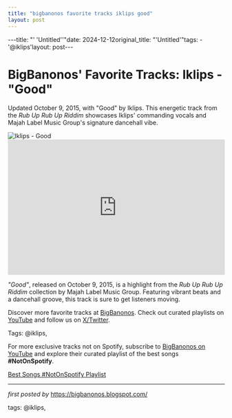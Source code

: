 ```yaml
---
title: "bigbanonos favorite tracks iklips good"
layout: post
---
```

---title: "' 'Untitled''"date: 2024-12-12original_title: "'Untitled'"tags:  - '@iklips'layout: post---<!-- Post Title --><h1 >BigBanonos' Favorite Tracks: Iklips - "Good"</h1> <!-- Introductory Text --><p >Updated October 9, 2015, with "Good" by Iklips. This energetic track from the <em>Rub Up Rub Up Riddim</em> showcases Iklips' commanding vocals and Majah Label Music Group's signature dancehall vibe.</p> <!-- Featured Image --><div > <img src="https://i0.wp.com/riddimkilla.com/wp-content/uploads/2015/09/RubUpRiddim.jpg?fit=515%2C515&ssl=1" alt="Iklips - Good" /></div> <!-- YouTube Video Embed --><div > <iframe width="100%" height="315" src="https://www.youtube.com/embed/PRnKSjrB5JI" title="IKLIPS - GOOD (RAW) - RUB UP RUB UP RIDDIM - MLMG" frameborder="0" allow="accelerometer; autoplay; encrypted-media; gyroscope; picture-in-picture; web-share" referrerpolicy="strict-origin-when-cross-origin" allowfullscreen></iframe></div> <!-- Song Information --><div > <p><em>"Good"</em>, released on October 9, 2015, is a highlight from the <em>Rub Up Rub Up Riddim</em> collection by Majah Label Music Group. Featuring vibrant beats and a dancehall groove, this track is sure to get listeners moving.</p></div> <!-- Footer Links --><div > <p>Discover more favorite tracks at <a href="https://bigbanonos.blogspot.com/" target="_blank">BigBanonos</a>. Check out curated playlists on <a href="https://www.youtube.com/@BigBanonos" target="_blank">YouTube</a> and follow us on <a href="https://x.com/bigbanonos" target="_blank">X/Twitter</a>.</p></div> <!-- Tags --><p >Tags: @iklips,</p><!--Subscribe and Playlist Links--><div>    <p>For more exclusive tracks not on Spotify, subscribe to <a href="https://www.youtube.com/@BigBanonos" target="_blank">BigBanonos on YouTube</a> and explore their curated playlist of the best songs <strong>#NotOnSpotify</strong>.</p>    <p><a href="https://www.youtube.com/playlist?list=PLtuNtuTatqI0kFahUCbtbfenC_ET5O_tr" target="_blank">Best Songs #NotOnSpotify Playlist<br /></a></p></div><hr /><p><em>first posted by</em> <a href="https://bigbanonos.blogspot.com/" rel="noopener" target="_new">https://bigbanonos.blogspot.com/</a></p><p>tags: @iklips,</p>